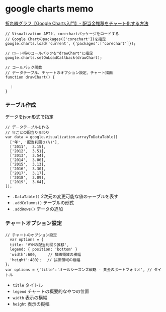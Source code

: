 # google charts memo
[折れ線グラフ【Google Charts入門】- 配当金推移をチャート化する方法](https://uxbear.me/googlecharts-line/)

```
// Visualization APIと、corechartパッケージをロードする
// Google Chartのpackages(['corechart'])を指定
google.charts.load('current', {'packages':['corechart']});

// ロード時のコールバックを"drawChart"に指定
google.charts.setOnLoadCallback(drawChart);
```

```
// コールバック関数
// データテーブル、チャートのオプション設定、チャート描画
function drawChart() {

  ：
}
```

### テーブル作成
データをjson形式で指定
```
// データテーブルを作る
// 年ごとの配当りまわり
var data = google.visualization.arrayToDataTable([
  ['年', '配当利回り(%)'],
  ['2011',  3.15],
  ['2012',  3.51],
  ['2013',  3.54],
  ['2014',  3.06],
  ['2015',  3.13],
  ['2016',  3.30],
  ['2017',  3.17],
  ['2018',  3.09],
  ['2019',  3.64],
]);
```
- `.DataTable()` 2次元の変更可能な値のテーブルを表す
- `.addColumns()` テーブルの形式
- `.addRows()` データの追加

### チャートオプション設定
```
// チャートのオプション設定
  var options = {
  title: 'VYMの配当利回り推移',
  legend: { position: 'bottom' }
  'width':600,　　　// 描画領域の横幅
  'height':480};　 // 描画領域の縦幅
};
var options = {'title':'オールシーズンズ戦略 - 黄金のポートフォリオ', // タイトル

```
- `title` タイトル
- `legend` チャートの概要的なやつの位置
- `width` 表示の横幅
- `height` 表示の縦幅

